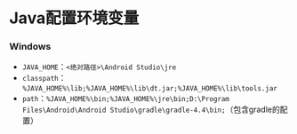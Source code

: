 # Java配置环境变量

### Windows
* `JAVA_HOME`：`<绝对路径>\Android Studio\jre`
* `classpath`：`%JAVA_HOME%\lib;%JAVA_HOME%\lib\dt.jar;%JAVA_HOME%\lib\tools.jar`
* `path`：`%JAVA_HOME%\bin;%JAVA_HOME%\jre\bin;D:\Program Files\Android\Android Studio\gradle\gradle-4.4\bin;`（包含gradle的配置）